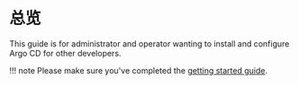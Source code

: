 # 总览

This guide is for administrator and operator wanting to install and configure Argo CD for other developers.

!!! note
    Please make sure you've completed the [getting started guide](../getting_started.md).